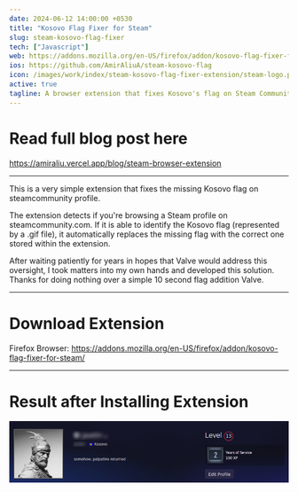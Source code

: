 ```yaml
---
date: 2024-06-12 14:00:00 +0530
title: "Kosovo Flag Fixer for Steam"
slug: steam-kosovo-flag-fixer
tech: ["Javascript"]
web: https://addons.mozilla.org/en-US/firefox/addon/kosovo-flag-fixer-for-steam/
ios: https://github.com/AmirAliuA/steam-kosovo-flag
icon: /images/work/index/steam-kosovo-flag-fixer-extension/steam-logo.png
active: true
tagline: A browser extension that fixes Kosovo's flag on Steam Community profile page
---
```


# Read full blog post here
https://amiraliu.vercel.app/blog/steam-browser-extension

---

This is a very simple extension that fixes the missing Kosovo flag on steamcommunity profile.
    
The extension detects if you're browsing a Steam profile on steamcommunity.com. If it is able
to identify the Kosovo flag (represented by a .gif file), it automatically replaces the
missing flag with the correct one stored within the extension.

After waiting patiently for years in hopes that Valve would address this oversight, I took matters
into my own hands and developed this solution. Thanks for doing nothing over a simple 10 second flag addition Valve.

---

# Download Extension
Firefox Browser: https://addons.mozilla.org/en-US/firefox/addon/kosovo-flag-fixer-for-steam/

---

# Result after Installing Extension
![Result after Installing Extension](https://raw.githubusercontent.com/AmirAliuA/steam-kosovo-flag/main/result.png)
